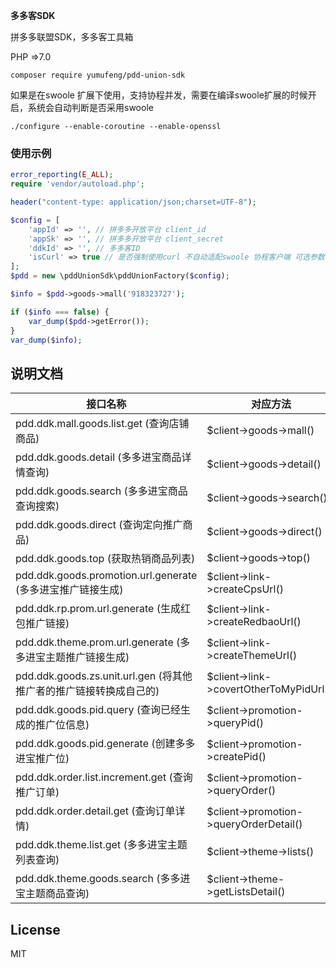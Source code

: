**多多客SDK**

拼多多联盟SDK，多多客工具箱

PHP =>7.0

`composer require yumufeng/pdd-union-sdk`

如果是在swoole 扩展下使用，支持协程并发，需要在编译swoole扩展的时候开启，系统会自动判断是否采用swoole

```./configure --enable-coroutine --enable-openssl```

### 使用示例

```php
error_reporting(E_ALL);
require 'vendor/autoload.php';

header("content-type: application/json;charset=UTF-8");

$config = [
    'appId' => '', // 拼多多开放平台 client_id
    'appSk' => '', // 拼多多开放平台 client_secret
    'ddkId' => '', // 多多客ID
    'isCurl' => true // 是否强制使用curl 不自动适配swoole 协程客户端 可选参数，不启动自动适配swoole 协程
];
$pdd = new \pddUnionSdk\pddUnionFactory($config);

$info = $pdd->goods->mall('918323727');

if ($info === false) {
    var_dump($pdd->getError());
}
var_dump($info);

```


## 说明文档

| 接口名称 | 对应方法  |
| --------   | ---- |
| pdd.ddk.mall.goods.list.get (查询店铺商品)     | \$client->goods->mall() |
| pdd.ddk.goods.detail (多多进宝商品详情查询)     | \$client->goods->detail() |
| pdd.ddk.goods.search (多多进宝商品查询搜索)     | \$client->goods->search() |
| pdd.ddk.goods.direct (查询定向推广商品)     | \$client->goods->direct() |
| pdd.ddk.goods.top (获取热销商品列表)     | \$client->goods->top() |
| pdd.ddk.goods.promotion.url.generate (多多进宝推广链接生成)     | \$client->link->createCpsUrl() |
| pdd.ddk.rp.prom.url.generate (生成红包推广链接)     | \$client->link->createRedbaoUrl() |
| pdd.ddk.theme.prom.url.generate (多多进宝主题推广链接生成)     | \$client->link->createThemeUrl() |
| pdd.ddk.goods.zs.unit.url.gen (将其他推广者的推广链接转换成自己的)     | \$client->link->covertOtherToMyPidUrl() |
| pdd.ddk.goods.pid.query (查询已经生成的推广位信息)     | \$client->promotion->queryPid() |
| pdd.ddk.goods.pid.generate (创建多多进宝推广位)     | \$client->promotion->createPid() |
| pdd.ddk.order.list.increment.get (查询推广订单)     | \$client->promotion->queryOrder() |
| pdd.ddk.order.detail.get (查询订单详情)     | \$client->promotion->queryOrderDetail() |
| pdd.ddk.theme.list.get (多多进宝主题列表查询)     | \$client->theme->lists() |
| pdd.ddk.theme.goods.search (多多进宝主题商品查询)     | \$client->theme->getListsDetail() |

## License

MIT



